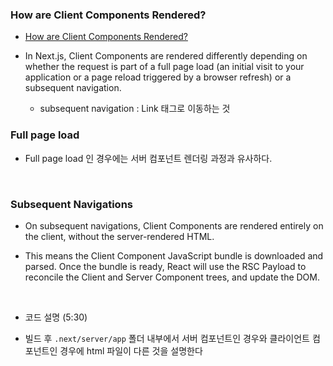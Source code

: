 ### How are Client Components Rendered?

- [How are Client Components Rendered?](https://nextjs.org/docs/app/building-your-application/rendering/client-components#how-are-client-components-rendered)

- In Next.js, Client Components are rendered differently depending on whether the request is part of a full page load (an initial visit to your application or a page reload triggered by a browser refresh) or a subsequent navigation.

  - subsequent navigation : Link 태그로 이동하는 것

### Full page load

- Full page load 인 경우에는 서버 컴포넌트 렌더링 과정과 유사하다.

<br/>

### Subsequent Navigations

- On subsequent navigations, Client Components are rendered entirely on the client, without the server-rendered HTML.

- This means the Client Component JavaScript bundle is downloaded and parsed. Once the bundle is ready, React will use the RSC Payload to reconcile the Client and Server Component trees, and update the DOM.

<br/>

- 코드 설명 (5:30)

- 빌드 후 `.next/server/app` 폴더 내부에서 서버 컴포넌트인 경우와 클라이언트 컴포넌트인 경우에 html 파일이 다른 것을 설명한다
